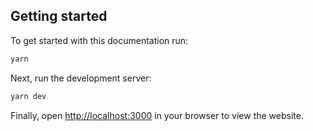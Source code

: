 ## Getting started

To get started with this documentation run:

```bash
yarn
```

Next, run the development server:

```bash
yarn dev
```

Finally, open [http://localhost:3000](http://localhost:3000) in your browser to view the website.